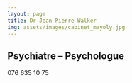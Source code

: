 ```yaml
---
layout: page
title: Dr Jean-Pierre Walker
img: assets/images/cabinet_mayoly.jpg
---
```


## Psychiatre – Psychologue

076 635 10 75
